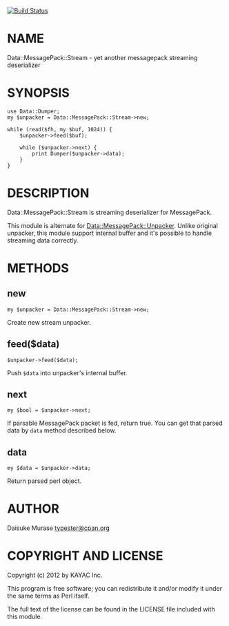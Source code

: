 [![Build Status](https://travis-ci.org/typester/Data-MessagePack-Stream.svg?branch=master)](https://travis-ci.org/typester/Data-MessagePack-Stream)
# NAME

Data::MessagePack::Stream - yet another messagepack streaming deserializer

# SYNOPSIS

    use Data::Dumper;
    my $unpacker = Data::MessagePack::Stream->new;

    while (read($fh, my $buf, 1024)) {
        $unpacker->feed($buf);

        while ($unpacker->next) {
            print Dumper($unpacker->data);
        }
    }

# DESCRIPTION

Data::MessagePack::Stream is streaming deserializer for MessagePack.

This module is alternate for [Data::MessagePack::Unpacker](https://metacpan.org/pod/Data::MessagePack::Unpacker).
Unlike original unpacker, this module support internal buffer and it's possible to handle streaming data correctly.

# METHODS

## new

    my $unpacker = Data::MessagePack::Stream->new;

Create new stream unpacker.

## feed($data)

    $unpacker->feed($data);

Push `$data` into unpacker's internal buffer.

## next

    my $bool = $unpacker->next;

If parsable MessagePack packet is fed, return true.
You can get that parsed data by `data` method described below.

## data

    my $data = $unpacker->data;

Return parsed perl object.

# AUTHOR

Daisuke Murase <typester@cpan.org>

# COPYRIGHT AND LICENSE

Copyright (c) 2012 by KAYAC Inc.

This program is free software; you can redistribute
it and/or modify it under the same terms as Perl itself.

The full text of the license can be found in the
LICENSE file included with this module.
